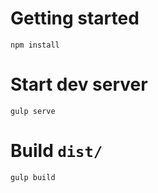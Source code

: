 # Getting started
```
npm install
```

# Start dev server
```
gulp serve
```

# Build `dist/`
```
gulp build
```
